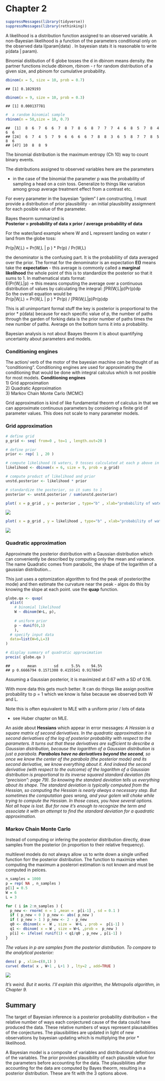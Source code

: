 Chapter 2
================

<!--   output: -->

<!--   html_document: -->

<!--     df_print: paged -->

<!-- editor_options: -->

<!--   chunk_output_type: inline -->

``` r
suppressMessages(library(tidyverse))
suppressMessages(library(rethinking))
```

A likelihood is a distribution function assigned to an observed
variable. A non-Bayesian likelihood is a function of the parameters
conditional only on the observed data l(param|data) . In bayesian stats
it is reasonable to write p(data | param).

Binomial distibution of 6 globe tosses the d in dbinom means density.
the partner functions include dbinom, rbinom - r for random distribution
of a given size, and pbinom for cumulative probability.

``` r
dbinom(x = 5, size = 10, prob = 0.7)
```

    ## [1] 0.1029193

``` r
dbinom(x = 9, size = 10, prob = 0.3)
```

    ## [1] 0.000137781

``` r
#  a random binomial sample 
rbinom(n = 50,size = 10, 0.7)
```

    ##  [1]  8  6  7  6  6  7  8  7  8  6  8  7  7  7  4  6  8  5  7  8  4  6  6
    ## [24]  6  7  4  5  7  9  6  6  6  6  7  8  8  3  6  5  8  7  7  8  5  8  6
    ## [47] 10  8  8  9

The binomial distribution is the maximum entropy (Ch 10) way to count
binary events.

The distributions assigned to observed variables here are the parameters
- in the case of the binomial the parameter p was the probability of
sampling a head on a coin toss. Generalize to things like variation
among group average treatment effect from a contrast etc.

For every parameter in the bayesian “golem” I am constructing, I must
provide a distribution of prior plausibility - an initial plausibility
assigmnent for each posible value of the parameter.

Bayes theorm summarized is  
**Posterior = probability of data x prior / average probability of
data**

For the water/land example where W and L represent landing on water r
land from the globe toss:

Pr(p|W,L) = Pr(W,L | p ) \* Pr(p) / Pr(W,L)

the denominator is the confusing part. It is the probabiliity of data
averaged over the prior. The format for the denominator is an
expectation **E()** means take the **expectation** - this average is
commonly called a **marginal likelihood** the whole point of this is to
standardize the posterior so that it sums to 1. In mathematical stats
format:  
E(Pr(W,L|p) -\> this means computing the average over a continuous
distribution of values by calculating the integral: ∫PR(W,L|p)Pr(p)dp  
So the overall equation would be  
Pr(p|W,L) = Pr(W,L | p ) \* Pr(p) / ∫PR(W,L|p)Pr(p)dp

This is all unimportant formal stuff the key is posterior is
proportional to the prior \* p(data) because for each specific value of
p, the number of paths through the garden of forking data is the prior
number of paths times the new number of paths. Average on the bottom
turns it into a probability.

Bayesian analysis is not about Baayes theorm it is about quantifying
uncertainty about parameters and models.

### Conditioning engines

The action/ verb of the motor of the bayesian machine can be thought of
as “conditioning”. Conditioning engines are used for approximating the
conditioning that would be done with integral calculus which is not
posible for most models. **Conditioning engines**  
1\) Grid approximation  
2\) Quadratic Approximation  
3\) Markov Chain Monte Carlo (MCMC)

Grid approximation is kind of like fundamental theorm of calculus in
that we can approximate continuous parameters by considering a finite
grid of parameter values. This does not scale to many parameter models.

### Grid approximation

``` r
# define grid 
p_grid <- seq( from=0 , to=1 , length.out=20 )

# define prior 
prior <- rep( 1 , 20 )

# compute likelihood (6 waters, 9 tosses calculated at each p above in grid)
likelihood <- dbinom(x = 6, size = 9, prob = p_grid)

# compute product of likelihood and prior 
unstd.posterior <- likelihood * prior

# standardize the posterior, so it sums to 1 
posterior <- unstd.posterior / sum(unstd.posterior)

plot( x = p_grid , y = posterior , type="b" , xlab="probability of water" , ylab="posterior probability" )
```

![](ch2_files/figure-gfm/unnamed-chunk-3-1.png)<!-- -->

``` r
plot( x = p_grid , y = likelihood , type="b" , xlab="probability of water" , ylab="Likelihood " )
```

![](ch2_files/figure-gfm/unnamed-chunk-3-2.png)<!-- -->

### Quadratic approximation

Approximate the posterior distribution with a Gaussian distribution
which can conveniently be described by computing only the mean and
variance. The name Quadratic comes from parabolic, the shape of the
logarithm of a gaussian distribution…

This just uses a optomization algorithm to find the peak of
posterior(the mode) and then estimate the curvature near the peak -
algos do this by knowing the slope at each point. use the **quap**
function.

``` r
globe.qa <- quap(
  alist( 
    # binomial likelihood 
    W ~ dbinom(W+L, p), 
    
    # uniform prior
    p ~ dunif(0,1)
    ),
  # specify input data 
  data=list(W=6,L=3) 
)

# display summary of quadratic approximation
precis( globe.qa )
```

    ##        mean        sd      5.5%     94.5%
    ## p 0.6666794 0.1571308 0.4155541 0.9178047

Assuming a Gaussian posterior, it is maximized at 0.67 with a SD of
0.16.

With more data this gets much better. It can do things like assign
positive probability to p = 1 which we know is false because we observed
both W and L.

Note this is often equivalent to MLE with a uniform prior / lots of data
- see Huber chapter on MLE.

An aside about **Hessians** which appear in error messages: *A Hessian
is a square matrix of second derivatives. In the quadratic approximation
it is second derivatives of the log of posterior probability with
respect to the parameters. It turns out that these derivatives are
sufficient to describe a Gaussian distribution, because the logarithm of
a Gaussian distribution is just a parabola. **Parabolas have no
derivatives beyond the second**, so once we know the center of the
parabola (the posterior mode) and its second derivative, we know
everything about it. And indeed the second derivative (with respect to
the outcome) of the logarithm of a Gaussian distribution is proportional
to its inverse squared standard deviation (its “precision”: page 79). So
knowing the standard deviation tells us everything about its shape. The
standard deviation is typically computed from the Hessian, so computing
the Hessian is nearly always a necessary step. But sometimes the
computation goes wrong, and your golem will choke while trying to
compute the Hessian. In those cases, you have several options. Not all
hope is lost. But for now it’s enough to recognize the term and
associate it with an attempt to find the standard deviation for a
quadratic approximation.*

### Markov Chain Monte Carlo

Instead of computing or infering the posterior distribution directly,
draw samples from the posterior (in proportion to their relative
frequency).

multilevel models do not always allow us to write down a single unified
function forr the posterior distribution. The function to maximize when
computing the maximum a posterori estimation is not known and must be
computed in peices.

``` r
n_samples = 1000 
p = rep( NA , n_samples ) 
p[1] = 0.5
W = 6 
L = 3 

for ( i in 2:n_samples ) {
  p_new <- rnorm( n = 1 ,mean =  p[i-1] , sd = 0.1 )
  if ( p_new < 0 ) p_new <- abs( p_new )
  if ( p_new > 1 ) p_new <- 2 - p_new
  q0 <- dbinom(x =  W , size =  W+L , prob =  p[i-1] )
  q1 <- dbinom( x = W , size = W+L ,prob =  p_new )
  p[i] <- ifelse( runif(1) < q1/q0 , p_new , p[i-1] )
}
```

*The values in p are samples from the posterior distribution. To compare
to the analytical posterior:*

``` r
dens( p , xlim=c(0,1) )
curve( dbeta( x , W+1 , L+1 ) , lty=2 , add=TRUE )
```

![](ch2_files/figure-gfm/unnamed-chunk-6-1.png)<!-- -->

*It’s weird. But it works. I’ll explain this algorithm, the Metropolis
algorithm, in Chapter 9.*

## Summary

The target of Bayesian inference is a posterior probability distribution
= the relative number of ways each conjectured cause of the data could
have produced the data. These relative numbers of ways represent
plausabilities of the conjectures. The plausibilities are updated in
light of new observations by bayesian updating which is multiplying the
prior \* likelihood.

A Bayesian model is a composite of variables and distributional
definitions of the variables. The prior provides plausibility of each
plausible value for the parameters before accounting for the data. The
plausibliities after accounting for the data are computed by Bayes
theorm, resulting in a posterior distribution. These are fit with the 3
options above.
